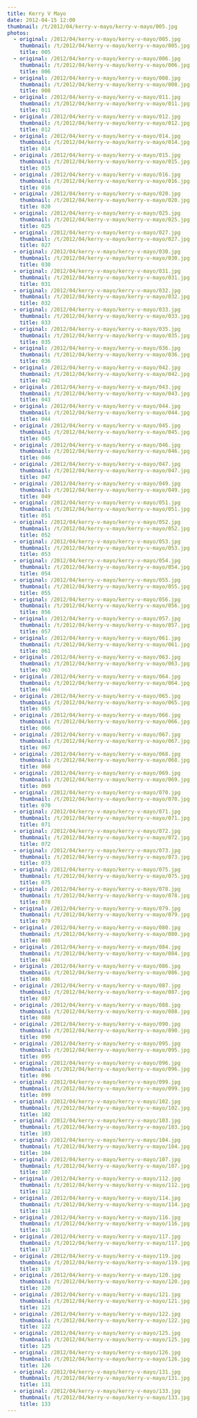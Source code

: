 ```yaml
---
title: Kerry V Mayo
date: 2012-04-15 12:00
thumbnail: /t/2012/04/kerry-v-mayo/kerry-v-mayo/005.jpg
photos:
  - original: /2012/04/kerry-v-mayo/kerry-v-mayo/005.jpg
    thumbnail: /t/2012/04/kerry-v-mayo/kerry-v-mayo/005.jpg
    title: 005
  - original: /2012/04/kerry-v-mayo/kerry-v-mayo/006.jpg
    thumbnail: /t/2012/04/kerry-v-mayo/kerry-v-mayo/006.jpg
    title: 006
  - original: /2012/04/kerry-v-mayo/kerry-v-mayo/008.jpg
    thumbnail: /t/2012/04/kerry-v-mayo/kerry-v-mayo/008.jpg
    title: 008
  - original: /2012/04/kerry-v-mayo/kerry-v-mayo/011.jpg
    thumbnail: /t/2012/04/kerry-v-mayo/kerry-v-mayo/011.jpg
    title: 011
  - original: /2012/04/kerry-v-mayo/kerry-v-mayo/012.jpg
    thumbnail: /t/2012/04/kerry-v-mayo/kerry-v-mayo/012.jpg
    title: 012
  - original: /2012/04/kerry-v-mayo/kerry-v-mayo/014.jpg
    thumbnail: /t/2012/04/kerry-v-mayo/kerry-v-mayo/014.jpg
    title: 014
  - original: /2012/04/kerry-v-mayo/kerry-v-mayo/015.jpg
    thumbnail: /t/2012/04/kerry-v-mayo/kerry-v-mayo/015.jpg
    title: 015
  - original: /2012/04/kerry-v-mayo/kerry-v-mayo/016.jpg
    thumbnail: /t/2012/04/kerry-v-mayo/kerry-v-mayo/016.jpg
    title: 016
  - original: /2012/04/kerry-v-mayo/kerry-v-mayo/020.jpg
    thumbnail: /t/2012/04/kerry-v-mayo/kerry-v-mayo/020.jpg
    title: 020
  - original: /2012/04/kerry-v-mayo/kerry-v-mayo/025.jpg
    thumbnail: /t/2012/04/kerry-v-mayo/kerry-v-mayo/025.jpg
    title: 025
  - original: /2012/04/kerry-v-mayo/kerry-v-mayo/027.jpg
    thumbnail: /t/2012/04/kerry-v-mayo/kerry-v-mayo/027.jpg
    title: 027
  - original: /2012/04/kerry-v-mayo/kerry-v-mayo/030.jpg
    thumbnail: /t/2012/04/kerry-v-mayo/kerry-v-mayo/030.jpg
    title: 030
  - original: /2012/04/kerry-v-mayo/kerry-v-mayo/031.jpg
    thumbnail: /t/2012/04/kerry-v-mayo/kerry-v-mayo/031.jpg
    title: 031
  - original: /2012/04/kerry-v-mayo/kerry-v-mayo/032.jpg
    thumbnail: /t/2012/04/kerry-v-mayo/kerry-v-mayo/032.jpg
    title: 032
  - original: /2012/04/kerry-v-mayo/kerry-v-mayo/033.jpg
    thumbnail: /t/2012/04/kerry-v-mayo/kerry-v-mayo/033.jpg
    title: 033
  - original: /2012/04/kerry-v-mayo/kerry-v-mayo/035.jpg
    thumbnail: /t/2012/04/kerry-v-mayo/kerry-v-mayo/035.jpg
    title: 035
  - original: /2012/04/kerry-v-mayo/kerry-v-mayo/036.jpg
    thumbnail: /t/2012/04/kerry-v-mayo/kerry-v-mayo/036.jpg
    title: 036
  - original: /2012/04/kerry-v-mayo/kerry-v-mayo/042.jpg
    thumbnail: /t/2012/04/kerry-v-mayo/kerry-v-mayo/042.jpg
    title: 042
  - original: /2012/04/kerry-v-mayo/kerry-v-mayo/043.jpg
    thumbnail: /t/2012/04/kerry-v-mayo/kerry-v-mayo/043.jpg
    title: 043
  - original: /2012/04/kerry-v-mayo/kerry-v-mayo/044.jpg
    thumbnail: /t/2012/04/kerry-v-mayo/kerry-v-mayo/044.jpg
    title: 044
  - original: /2012/04/kerry-v-mayo/kerry-v-mayo/045.jpg
    thumbnail: /t/2012/04/kerry-v-mayo/kerry-v-mayo/045.jpg
    title: 045
  - original: /2012/04/kerry-v-mayo/kerry-v-mayo/046.jpg
    thumbnail: /t/2012/04/kerry-v-mayo/kerry-v-mayo/046.jpg
    title: 046
  - original: /2012/04/kerry-v-mayo/kerry-v-mayo/047.jpg
    thumbnail: /t/2012/04/kerry-v-mayo/kerry-v-mayo/047.jpg
    title: 047
  - original: /2012/04/kerry-v-mayo/kerry-v-mayo/049.jpg
    thumbnail: /t/2012/04/kerry-v-mayo/kerry-v-mayo/049.jpg
    title: 049
  - original: /2012/04/kerry-v-mayo/kerry-v-mayo/051.jpg
    thumbnail: /t/2012/04/kerry-v-mayo/kerry-v-mayo/051.jpg
    title: 051
  - original: /2012/04/kerry-v-mayo/kerry-v-mayo/052.jpg
    thumbnail: /t/2012/04/kerry-v-mayo/kerry-v-mayo/052.jpg
    title: 052
  - original: /2012/04/kerry-v-mayo/kerry-v-mayo/053.jpg
    thumbnail: /t/2012/04/kerry-v-mayo/kerry-v-mayo/053.jpg
    title: 053
  - original: /2012/04/kerry-v-mayo/kerry-v-mayo/054.jpg
    thumbnail: /t/2012/04/kerry-v-mayo/kerry-v-mayo/054.jpg
    title: 054
  - original: /2012/04/kerry-v-mayo/kerry-v-mayo/055.jpg
    thumbnail: /t/2012/04/kerry-v-mayo/kerry-v-mayo/055.jpg
    title: 055
  - original: /2012/04/kerry-v-mayo/kerry-v-mayo/056.jpg
    thumbnail: /t/2012/04/kerry-v-mayo/kerry-v-mayo/056.jpg
    title: 056
  - original: /2012/04/kerry-v-mayo/kerry-v-mayo/057.jpg
    thumbnail: /t/2012/04/kerry-v-mayo/kerry-v-mayo/057.jpg
    title: 057
  - original: /2012/04/kerry-v-mayo/kerry-v-mayo/061.jpg
    thumbnail: /t/2012/04/kerry-v-mayo/kerry-v-mayo/061.jpg
    title: 061
  - original: /2012/04/kerry-v-mayo/kerry-v-mayo/063.jpg
    thumbnail: /t/2012/04/kerry-v-mayo/kerry-v-mayo/063.jpg
    title: 063
  - original: /2012/04/kerry-v-mayo/kerry-v-mayo/064.jpg
    thumbnail: /t/2012/04/kerry-v-mayo/kerry-v-mayo/064.jpg
    title: 064
  - original: /2012/04/kerry-v-mayo/kerry-v-mayo/065.jpg
    thumbnail: /t/2012/04/kerry-v-mayo/kerry-v-mayo/065.jpg
    title: 065
  - original: /2012/04/kerry-v-mayo/kerry-v-mayo/066.jpg
    thumbnail: /t/2012/04/kerry-v-mayo/kerry-v-mayo/066.jpg
    title: 066
  - original: /2012/04/kerry-v-mayo/kerry-v-mayo/067.jpg
    thumbnail: /t/2012/04/kerry-v-mayo/kerry-v-mayo/067.jpg
    title: 067
  - original: /2012/04/kerry-v-mayo/kerry-v-mayo/068.jpg
    thumbnail: /t/2012/04/kerry-v-mayo/kerry-v-mayo/068.jpg
    title: 068
  - original: /2012/04/kerry-v-mayo/kerry-v-mayo/069.jpg
    thumbnail: /t/2012/04/kerry-v-mayo/kerry-v-mayo/069.jpg
    title: 069
  - original: /2012/04/kerry-v-mayo/kerry-v-mayo/070.jpg
    thumbnail: /t/2012/04/kerry-v-mayo/kerry-v-mayo/070.jpg
    title: 070
  - original: /2012/04/kerry-v-mayo/kerry-v-mayo/071.jpg
    thumbnail: /t/2012/04/kerry-v-mayo/kerry-v-mayo/071.jpg
    title: 071
  - original: /2012/04/kerry-v-mayo/kerry-v-mayo/072.jpg
    thumbnail: /t/2012/04/kerry-v-mayo/kerry-v-mayo/072.jpg
    title: 072
  - original: /2012/04/kerry-v-mayo/kerry-v-mayo/073.jpg
    thumbnail: /t/2012/04/kerry-v-mayo/kerry-v-mayo/073.jpg
    title: 073
  - original: /2012/04/kerry-v-mayo/kerry-v-mayo/075.jpg
    thumbnail: /t/2012/04/kerry-v-mayo/kerry-v-mayo/075.jpg
    title: 075
  - original: /2012/04/kerry-v-mayo/kerry-v-mayo/078.jpg
    thumbnail: /t/2012/04/kerry-v-mayo/kerry-v-mayo/078.jpg
    title: 078
  - original: /2012/04/kerry-v-mayo/kerry-v-mayo/079.jpg
    thumbnail: /t/2012/04/kerry-v-mayo/kerry-v-mayo/079.jpg
    title: 079
  - original: /2012/04/kerry-v-mayo/kerry-v-mayo/080.jpg
    thumbnail: /t/2012/04/kerry-v-mayo/kerry-v-mayo/080.jpg
    title: 080
  - original: /2012/04/kerry-v-mayo/kerry-v-mayo/084.jpg
    thumbnail: /t/2012/04/kerry-v-mayo/kerry-v-mayo/084.jpg
    title: 084
  - original: /2012/04/kerry-v-mayo/kerry-v-mayo/086.jpg
    thumbnail: /t/2012/04/kerry-v-mayo/kerry-v-mayo/086.jpg
    title: 086
  - original: /2012/04/kerry-v-mayo/kerry-v-mayo/087.jpg
    thumbnail: /t/2012/04/kerry-v-mayo/kerry-v-mayo/087.jpg
    title: 087
  - original: /2012/04/kerry-v-mayo/kerry-v-mayo/088.jpg
    thumbnail: /t/2012/04/kerry-v-mayo/kerry-v-mayo/088.jpg
    title: 088
  - original: /2012/04/kerry-v-mayo/kerry-v-mayo/090.jpg
    thumbnail: /t/2012/04/kerry-v-mayo/kerry-v-mayo/090.jpg
    title: 090
  - original: /2012/04/kerry-v-mayo/kerry-v-mayo/095.jpg
    thumbnail: /t/2012/04/kerry-v-mayo/kerry-v-mayo/095.jpg
    title: 095
  - original: /2012/04/kerry-v-mayo/kerry-v-mayo/096.jpg
    thumbnail: /t/2012/04/kerry-v-mayo/kerry-v-mayo/096.jpg
    title: 096
  - original: /2012/04/kerry-v-mayo/kerry-v-mayo/099.jpg
    thumbnail: /t/2012/04/kerry-v-mayo/kerry-v-mayo/099.jpg
    title: 099
  - original: /2012/04/kerry-v-mayo/kerry-v-mayo/102.jpg
    thumbnail: /t/2012/04/kerry-v-mayo/kerry-v-mayo/102.jpg
    title: 102
  - original: /2012/04/kerry-v-mayo/kerry-v-mayo/103.jpg
    thumbnail: /t/2012/04/kerry-v-mayo/kerry-v-mayo/103.jpg
    title: 103
  - original: /2012/04/kerry-v-mayo/kerry-v-mayo/104.jpg
    thumbnail: /t/2012/04/kerry-v-mayo/kerry-v-mayo/104.jpg
    title: 104
  - original: /2012/04/kerry-v-mayo/kerry-v-mayo/107.jpg
    thumbnail: /t/2012/04/kerry-v-mayo/kerry-v-mayo/107.jpg
    title: 107
  - original: /2012/04/kerry-v-mayo/kerry-v-mayo/112.jpg
    thumbnail: /t/2012/04/kerry-v-mayo/kerry-v-mayo/112.jpg
    title: 112
  - original: /2012/04/kerry-v-mayo/kerry-v-mayo/114.jpg
    thumbnail: /t/2012/04/kerry-v-mayo/kerry-v-mayo/114.jpg
    title: 114
  - original: /2012/04/kerry-v-mayo/kerry-v-mayo/116.jpg
    thumbnail: /t/2012/04/kerry-v-mayo/kerry-v-mayo/116.jpg
    title: 116
  - original: /2012/04/kerry-v-mayo/kerry-v-mayo/117.jpg
    thumbnail: /t/2012/04/kerry-v-mayo/kerry-v-mayo/117.jpg
    title: 117
  - original: /2012/04/kerry-v-mayo/kerry-v-mayo/119.jpg
    thumbnail: /t/2012/04/kerry-v-mayo/kerry-v-mayo/119.jpg
    title: 119
  - original: /2012/04/kerry-v-mayo/kerry-v-mayo/120.jpg
    thumbnail: /t/2012/04/kerry-v-mayo/kerry-v-mayo/120.jpg
    title: 120
  - original: /2012/04/kerry-v-mayo/kerry-v-mayo/121.jpg
    thumbnail: /t/2012/04/kerry-v-mayo/kerry-v-mayo/121.jpg
    title: 121
  - original: /2012/04/kerry-v-mayo/kerry-v-mayo/122.jpg
    thumbnail: /t/2012/04/kerry-v-mayo/kerry-v-mayo/122.jpg
    title: 122
  - original: /2012/04/kerry-v-mayo/kerry-v-mayo/125.jpg
    thumbnail: /t/2012/04/kerry-v-mayo/kerry-v-mayo/125.jpg
    title: 125
  - original: /2012/04/kerry-v-mayo/kerry-v-mayo/126.jpg
    thumbnail: /t/2012/04/kerry-v-mayo/kerry-v-mayo/126.jpg
    title: 126
  - original: /2012/04/kerry-v-mayo/kerry-v-mayo/131.jpg
    thumbnail: /t/2012/04/kerry-v-mayo/kerry-v-mayo/131.jpg
    title: 131
  - original: /2012/04/kerry-v-mayo/kerry-v-mayo/133.jpg
    thumbnail: /t/2012/04/kerry-v-mayo/kerry-v-mayo/133.jpg
    title: 133
---
```

